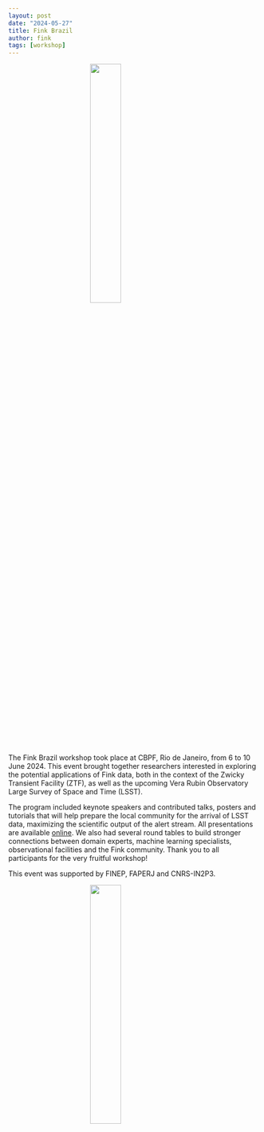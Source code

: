 ```yaml
---
layout: post
date: "2024-05-27"
title: Fink Brazil
author: fink
tags: [workshop]
---
```


<img src="/images/small_logo_finkBR.png" width="35%" height="35%" style="display: block; margin: auto;" />

The Fink Brazil workshop took place at CBPF, Rio de Janeiro, from 6 to 10 June 2024. This event brought together researchers interested in exploring the potential applications of Fink data, both in the context of the Zwicky Transient Facility (ZTF), as well as the upcoming Vera Rubin Observatory Large Survey of Space and Time (LSST). 

The program included keynote speakers and contributed talks, posters and tutorials that will help prepare the local community for the arrival of LSST data, maximizing the scientific output of the alert stream. All presentations are available [online](https://indico.in2p3.fr/event/31068/). We also had several round tables to build stronger connections between domain experts, machine learning specialists, observational facilities and the Fink community. Thank you to all participants for the very fruitful workshop!

This event was supported by FINEP, FAPERJ and CNRS-IN2P3.

<img src="/images/fink_brazil_group_picture.png" width="35%" height="35%" style="display: block; margin: auto;" />
